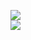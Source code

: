 [![](https://img.shields.io/badge/Made%20With-Github%20Spray-lightgrey.svg?style=for-the-badge&logo=github)](https://github.com/Annihil/github-spray#20798)  
[![](https://i.imgur.com/2DrTn0Z.gif)](https://github.com/Annihil/github-spray)